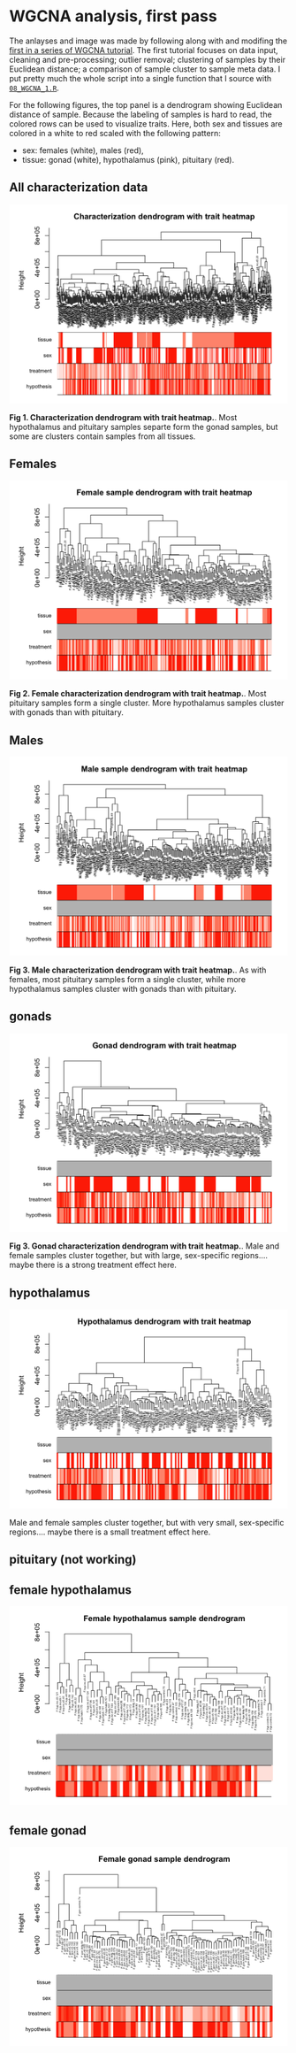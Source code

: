 WGCNA analysis, first pass
==========================

The anlayses and image was made by following along with and modifing the
[first in a series of WGCNA
tutorial](https://horvath.genetics.ucla.edu/html/CoexpressionNetwork/Rpackages/WGCNA/Tutorials/Consensus-DataInput.R).
The first tutorial focuses on data input, cleaning and pre-processing;
outlier removal; clustering of samples by their Euclidean distance; a
comparison of sample cluster to sample meta data. I put pretty much the
whole script into a single function that I source with
[`08_WGCNA_1.R`](https://github.com/macmanes-lab/DoveParentsRNAseq/blob/master/analysis/08_WGCNA_1.R).

For the following figures, the top panel is a dendrogram showing
Euclidean distance of sample. Because the labeling of samples is hard to
read, the colored rows can be used to visualize traits. Here, both sex
and tissues are colored in a white to red scaled with the following
pattern:

-   sex: females (white), males (red),
-   tissue: gonad (white), hypothalamus (pink), pituitary (red).

All characterization data
-------------------------

![](../figures/wgcna/wgcna-1.png)

**Fig 1. Characterization dendrogram with trait heatmap.**. Most
hypothalamus and pituitary samples separte form the gonad samples, but
some are clusters contain samples from all tissues.

Females
-------

![](../figures/wgcna/wgcna-female-1.png)

**Fig 2. Female characterization dendrogram with trait heatmap.**. Most
pituitary samples form a single cluster. More hypothalamus samples
cluster with gonads than with pituitary.

Males
-----

![](../figures/wgcna/wgcna-male-1.png)

**Fig 3. Male characterization dendrogram with trait heatmap.**. As with
females, most pituitary samples form a single cluster, while more
hypothalamus samples cluster with gonads than with pituitary.

gonads
------

![](../figures/wgcna/wgcna-gon-1.png)

**Fig 3. Gonad characterization dendrogram with trait heatmap.**. Male
and female samples cluster together, but with large, sex-specific
regions…. maybe there is a strong treatment effect here.

hypothalamus
------------

![](../figures/wgcna/wgcna-hyp-1.png)

Male and female samples cluster together, but with very small,
sex-specific regions…. maybe there is a small treatment effect here.

pituitary (not working)
-----------------------

female hypothalamus
-------------------

![](../figures/wgcna/wgcna-f-hyp-1.png)

female gonad
------------

![](../figures/wgcna/wgcna-f-gon-1.png)
